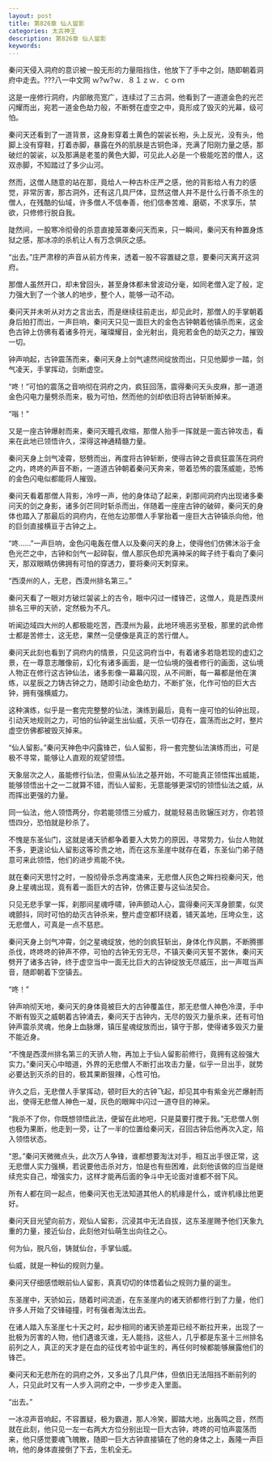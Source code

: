 ```yaml
---
layout: post
title: 第826章 仙人留影
categories: 太古神王
description: 第826章 仙人留影
keywords:
---
```


秦问天侵入洞府的意识被一股无形的力量阻挡住，他放下了手中之剑，随即朝着洞府中走去。???八一中文网  ｗ?ｗ?ｗ．８１ｚｗ．ｃｏｍ

这是一座修行洞府，内部敞亮宽广，连续过了三古洞，他看到了一道道金色的光芒闪耀而出，宛若一道金色劫力般，不断劈在虚空之中，竟形成了毁灭的光幕，级可怕。

秦问天还看到了一道背景，这身影穿着土黄色的袈裟长袍，头上反光，没有头，他脚上没有穿鞋，打着赤脚，暴露在外的肌肤是古铜色泽，充满了阳刚力量之感，那破烂的袈裟，以及那满是老茧的黄色大脚，可见此人必是一个极能吃苦的僧人，这双赤脚，不知踏过了多少山河。

然而，这僧人随意的站在那，竟给人一种古朴庄严之感，他的背影给人有力的感觉，非常厉害，那古洞外，还有这几具尸体，显然这僧人并不是什么行善不杀生的僧人，在残酷的仙域，许多僧人不信奉善，他们信奉苦难、磨砺，不求享乐，禁欲，只修修行脱自我。

陡然间，一股寒冷彻骨的杀意直接笼罩秦问天而来，只一瞬间，秦问天有种置身炼狱之感，那冰凉的杀机让人有万念俱灰之感。

“出去。”庄严肃穆的声音从前方传来，透着一股不容置疑之意，要秦问天离开这洞府。

那僧人虽然开口，却未曾回头，甚至身体都未曾波动分毫，如同老僧入定了般，定力强大到了一个骇人的地步，整个人，能够一动不动。

秦问天并未听从对方之言出去，而是继续往前走出，却见此时，那僧人的手掌朝着身后拍打而出，一声巨响，秦问天只见一面巨大的金色古钟朝着他镇杀而来，这金色古钟上仿佛有着诸多符光，璀璨耀目，金光射出，竟宛若金色的劫灭之力，摧毁一切。

钟声响起，古钟震荡而来，秦问天身上剑气遽然间绽放而出，只见他脚步一踏，剑气凌天，手掌挥动，剑断虚空。

“咚！”可怕的震荡之音响彻在洞府之内，疯狂回荡，震得秦问天头皮麻，那一道道金色闪电力量劈杀而来，极为可怕，然而他的剑却依旧将古钟斩断掉来。

“嗡！”

又是一座古钟爆射而来，秦问天瞳孔收缩，那僧人抬手一挥就是一面古钟攻击，看来在此地已领悟许久，深得这神通精髓力量。

秦问天身上剑气凌霄，怒劈而出，再度将古钟斩断，使得古钟之音疯狂震荡在洞府之内，咚咚的声音不断，一道道古钟朝着秦问天奔来，带着恐怖的震荡威能，恐怖的金色闪电似都能将人摧毁。

秦问天看着那僧人背影，冷哼一声，他的身体动了起来，刹那间洞府内出现诸多秦问天的剑之身影，诸多剑芒同时斩杀而出，伴随着一座座古钟的破碎，秦问天的身体也踏入了那最后的洞府内，在他左边那僧人手掌抬着一座巨大古钟镇杀向他，他的巨剑直接横亘于古钟之上。

“咚……”一声巨响，金色闪电轰在僧人以及秦问天的身上，使得他们仿佛沐浴于金色光芒之中，古钟和剑气一起碎裂，僧人那灰色却充满神采的眸子终于看向了秦问天，那双眼睛仿佛拥有可怕的穿透力，要将秦问天刺穿来。

“西漠州的人，无悲，西漠州排名第三。”

秦问天看了一眼对方破烂袈裟上的古令，眼中闪过一缕锋芒，这僧人，竟是西漠州排名三甲的天骄，定然极为不凡。

听闻边域四大州的人都极能吃苦，西漠州为最，此地环境恶劣至极，那里的武命修士都是苦修士，这无悲，果然一见便像是真正的苦行僧人。

秦问天此刻也看到了洞府内的情景，只见这洞府当中，有着诸多若隐若现的虚幻之景，在一尊意志雕像前，幻化有诸多画面，是一位仙境的强者修行的画面，这仙境人物正在修行这古钟仙法，诸多影像一幕幕闪现，从不间断，每一幕都是他在演练，以星辰之力铸古钟之力，随即引动金色劫力，不断扩张，化作可怕的巨大古钟，拥有强横威力。

这种演练，似乎是一套完完整整的仙法，演练到最后，竟有一座可怕的仙钟出现，引动天地规则之力，可怕的仙钟诞生出仙威，灭杀一切存在，震荡而出之时，整片虚空仿佛都被毁灭掉来。

“仙人留影。”秦问天神色中闪露锋芒，仙人留影，将一套完整仙法演练而出，可是极不寻常，能够让人直观的观望领悟。

天象层次之人，虽能修行仙法，但需从仙法之基开始，不可能真正领悟挥出威能，能够领悟出十之一二就算不错，而仙人留影，无意能够更深切的领悟仙法之威，从而挥出更强的力量。

同一仙法，他人领悟两分，你若能领悟三分威力，就能轻易击败辗压对方，你若领悟四分，恐怕就是秒杀了。

不愧是东圣仙门，这就是诸天骄都争着要入大势力的原因，寻常势力，仙台人物就不多，更遑论仙人留影这等珍贵之地，而在这东圣崖中就存在着，东圣仙门弟子随意可来此领悟，他们的进步焉能不快。

就在秦问天思忖之时，一股彻骨杀念再度涌来，无悲僧人灰色之眸扫视秦问天，他身上星魂出现，竟有着一面巨大的古钟，仿佛正要与这仙法契合。

只见无悲手掌一挥，刹那间星魂呼啸，钟声颤动人心，震得秦问天浑身颤栗，似灵魂颤抖，同时可怕的劫灭古钟杀来，整片虚空都环绕着，铺天盖地，压垮众生，这无悲僧人，可真是一点不慈悲。

秦问天身上剑气冲霄，剑之星魂绽放，他的剑疯狂斩出，身体化作风鹏，不断腾挪杀伐，咚咚咚的钟声不停，可怕的古钟无穷无尽，不镇灭秦问天誓不罢休，秦问天劈开了诸多古钟，终于虚空当中一面无比巨大的古钟绽放无尽威压，出一声哐当声音，随即朝着下空镇去。

“咚！”

钟声响彻天地，秦问天的身体竟被巨大的古钟覆盖住，那无悲僧人神色冷漠，手中不断有毁灭之威朝着古钟涌去，秦问天于古钟内，无尽的毁灭力量杀来，还有可怕钟声震杀灵魂，他身上血脉爆，镇压星魂绽放而出，镇守于那，使得诸多毁灭力量不能近身。

“不愧是西漠州排名第三的天骄人物，再加上于仙人留影前修行，竟拥有这般强大实力。”秦问天心中暗道，外界的无悲僧人不断打出攻击力量，似乎一旦出手，就势必要达到灭杀的目的，极其果断狠辣，心性可怕。

许久之后，无悲僧人手掌挥动，顿时巨大的古钟飞起，却见其中有紫金光芒爆射而出，使得无悲僧人神色一凝，灰色的眼眸中闪过一道夺目的神采。

“我杀不了你，你既想领悟此法，便留在此地吧，只是莫要打搅于我。”无悲僧人倒也极为果断，他走到一旁，让了一半的位置给秦问天，召回古钟后他再次入定，陷入领悟状态。

“恩。”秦问天微微点头，此次万人争锋，谁都想要淘汰对手，相互出手很正常，这无悲僧人实力强横，若说要他击杀对方，怕是也有些困难，此刻他该做的应当是继续充实自己，增强实力，这样才能再后面的争斗中无论面对谁都不弱下风。

所有人都在同一起点，他秦问天也无法知道其他人的机缘是什么，或许机缘比他更好。

秦问天目光望向前方，观仙人留影，沉浸其中无法自拔，这东圣崖赐予他们天象九重的力量，接近仙台，此刻他对仙萌生出向往之心。

何为仙，脱凡俗，铸就仙台，手掌仙威。

仙威，就是一种仙的规则力量。

秦问天仔细感悟眼前仙人留影，真真切切的体悟着仙之规则力量的诞生。

东圣崖中，天骄如云，随着时间流逝，在东圣崖内的诸天骄都修行到了力量，他们许多人开始了交锋碰撞，时有强者淘汰出去。

在诸人踏入东圣崖七十天之时，起步相同的诸天骄差距已经不断拉开来，出现了一批极为厉害的人物，他们遇谁灭谁，无人能挡，这些人，几乎都是东圣十三州排名前列之人，真正的天才是在血的征伐考验中诞生的，再任何时候都能够展露他们的锋芒。

秦问天和无悲所在的洞府之外，又多出了几具尸体，但依旧无法阻挡不断前列的人，只见此时又有一人步入洞府之中，一步步走入里面。

“出去。”

一冰凉声音响起，不容置疑，极为霸道，那人冷笑，脚踏大地，出轰鸣之音，然而就在此刻，他只见一左一右两大方位分别出现一巨大古钟，咚咚的可怕声震荡而来，他只感觉要魂飞魄散，随即一巨大古钟直接镇在了他的身体之上，轰隆一声巨响，他的身体直接倒了下去，生机全无。
